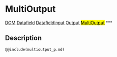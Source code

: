 # MultiOutput
<span class="inheritance">
<a href="#Documentation/core/dom">DOM</a>
<a class="inheritance" href="#Documentation/elements/datafield">Datafield</a>
<a class="inheritance" href="#Documentation/elements/datafieldinput">DatafieldInput</a>
<a class="inheritance" href="#Documentation/elements/output">Output</a>
<a class="inheritance" href="#Documentation/elements/multioutput"><mark>MultiOutput</mark></a>
</span>
***

## Description

```div-parameter
@@include(multioutput_p.md)
```